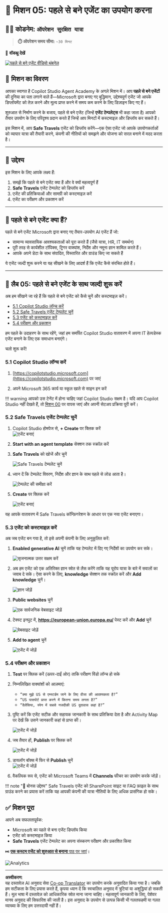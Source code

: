<!--
CO_OP_TRANSLATOR_METADATA:
{
  "original_hash": "8e2c64a7f9303e58329ec8bb468c80b4",
  "translation_date": "2025-10-21T18:48:24+00:00",
  "source_file": "docs/recruit/05-using-prebuilt-agents/README.md",
  "language_code": "hi"
}
-->
# 🧰 मिशन 05: पहले से बने एजेंट का उपयोग करना  

## 🕵️‍♂️ कोडनेम: `ऑपरेशन सुरक्षित यात्रा`

> **⏱️ ऑपरेशन समय सीमा:** `~30 मिनट`

🎥 **वॉकथ्रू देखें**

[![पहले से बने एजेंट वीडियो थंबनेल](../../../../../translated_images/video-thumbnail.234ee62d2e4e837a7401776b5f092e5d5819f46a2e2859a92654b38f1381789f.hi.jpg)](https://www.youtube.com/watch?v=NmXsx8WjWuM "YouTube पर वॉकथ्रू देखें")

## 🎯 मिशन का विवरण

आपका स्वागत है Copilot Studio Agent Academy के अगले मिशन में। आप **पहले से बने एजेंटों** की दुनिया का पता लगाने वाले हैं—Microsoft द्वारा बनाए गए बुद्धिमान, उद्देश्यपूर्ण एजेंट जो आपके डिप्लॉयमेंट को तेज़ करने और मूल्य प्राप्त करने में समय कम करने के लिए डिज़ाइन किए गए हैं।

शुरुआत से निर्माण करने के बजाय, पहले से बने एजेंट (जिन्हें **एजेंट टेम्पलेट्स** भी कहा जाता है) आपको तैयार उपयोग के लिए परिदृश्य प्रदान करते हैं जिन्हें आप मिनटों में कस्टमाइज़ और डिप्लॉय कर सकते हैं।

इस मिशन में, आप **Safe Travels** एजेंट को डिप्लॉय करेंगे—एक ऐसा एजेंट जो आपके उपयोगकर्ताओं को व्यापार यात्रा की तैयारी करने, कंपनी की नीतियों को समझने और योजना को सरल बनाने में मदद करता है।

---

## 🧭 उद्देश्य

इस मिशन के लिए आपके लक्ष्य हैं:

1. समझें कि पहले से बने एजेंट क्या हैं और वे क्यों महत्वपूर्ण हैं  
1. **Safe Travels** एजेंट टेम्पलेट को डिप्लॉय करें  
1. एजेंट की प्रतिक्रियाओं और सामग्री को कस्टमाइज़ करें  
1. एजेंट का परीक्षण और प्रकाशन करें  

---

## 🧠 पहले से बने एजेंट क्या हैं?

पहले से बने एजेंट Microsoft द्वारा बनाए गए तैयार-उपयोग AI एजेंट हैं जो:

- सामान्य व्यावसायिक आवश्यकताओं को पूरा करते हैं (जैसे यात्रा, HR, IT समर्थन)
- पूरी तरह से कार्यशील टॉपिक्स, ट्रिगर वाक्यांश, निर्देश और नमूना ज्ञान शामिल करते हैं।
- आपके अपने डेटा के साथ संपादित, विस्तारित और ग्राउंड किए जा सकते हैं

ये एजेंट जल्दी शुरू करने या यह सीखने के लिए आदर्श हैं कि एजेंट कैसे संरचित होते हैं।

---

## 🧪 लैब 05: पहले से बने एजेंट के साथ जल्दी शुरू करें

अब हम सीखने जा रहे हैं कि पहले से बने एजेंट को कैसे चुनें और कस्टमाइज़ करें।

- [5.1 Copilot Studio लॉन्च करें](../../../../../docs/recruit/05-using-prebuilt-agents)
- [5.2 Safe Travels एजेंट टेम्पलेट चुनें](../../../../../docs/recruit/05-using-prebuilt-agents)
- [5.3 एजेंट को कस्टमाइज़ करें](../../../../../docs/recruit/05-using-prebuilt-agents)
- [5.4 परीक्षण और प्रकाशन](../../../../../docs/recruit/05-using-prebuilt-agents)

हम पहले के उदाहरण के साथ रहेंगे, जहां हम समर्पित Copilot Studio वातावरण में अपना IT हेल्पडेस्क एजेंट बनाने के लिए एक समाधान बनाएंगे।

चलो शुरू करें!

### 5.1 Copilot Studio लॉन्च करें

1. [https://copilotstudio.microsoft.com](https://copilotstudio.microsoft.com) पर जाएं

1. अपने Microsoft 365 कार्य या स्कूल खाते से साइन इन करें

!!! warning
    आपको उस टेनेंट में होना चाहिए जहां Copilot Studio सक्षम है। यदि आप Copilot Studio नहीं देखते हैं, तो [मिशन 00](../00-course-setup/README.md) पर वापस जाएं और अपनी सेटअप प्रक्रिया पूरी करें।

### 5.2 Safe Travels एजेंट टेम्पलेट चुनें

1. Copilot Studio होमपेज से, **+ Create** पर क्लिक करें  
    ![एजेंट बनाएं](../../../../../translated_images/create.ef22dd3e758823e9f17d69ef07c7db6fef8cbc00dd944ac65842bd3bd9f16efd.hi.png)

1. **Start with an agent template** सेक्शन तक स्क्रॉल करें  

1. **Safe Travels** को खोजें और चुनें  

    ![Safe Travels टेम्पलेट चुनें](../../../../../translated_images/choose_template.01c90e72076da7f14a9c93120dec6932b57a109a506823dd3b195d8f610afb07.hi.png)

1. ध्यान दें कि टेम्पलेट विवरण, निर्देश और ज्ञान के साथ पहले से लोड आता है।  

    ![टेम्पलेट की समीक्षा करें](../../../../../translated_images/template-setup.0b2f5a8dd8c3e7e305d24461df3065a4ec435d3300df75287891830a9b91b974.hi.png)

1. **Create** पर क्लिक करें  

    ![एजेंट बनाएं](../../../../../translated_images/create-agent-setup.3383d353508b5e33593bd2961c1fbea29568a49868356844ab4cffdad584a655.hi.png)

यह आपके वातावरण में Safe Travels कॉन्फ़िगरेशन के आधार पर एक नया एजेंट बनाएगा।

### 5.3 एजेंट को कस्टमाइज़ करें

अब जब एजेंट बन गया है, तो इसे अपनी कंपनी के लिए अनुकूलित करें:

1. **Enabled generative AI** चुनें ताकि यह टेम्पलेट में दिए गए निर्देशों का उपयोग कर सके।  

    ![सृजनात्मक उत्तर सक्षम करें](../../../../../translated_images/gen-answers.7e91d692123771a60b0b944956472a1323857f61ffa2c32231f12eeb9bec341c.hi.png)

1. अब हम एजेंट को एक अतिरिक्त ज्ञान स्रोत से लैस करेंगे ताकि यह यूरोप यात्रा के बारे में सवालों का जवाब दे सके। ऐसा करने के लिए, **knowledge** सेक्शन तक स्क्रॉल करें और **Add knowledge** चुनें।  

    ![ज्ञान जोड़ें](../../../../../translated_images/knowledge.d85f70ad6cffe8700b2f33f76633c1c37ce45a960a33e42b3b48eca2759449b5.hi.png)

1. **Public websites** चुनें  

    ![एक सार्वजनिक वेबसाइट जोड़ें](../../../../../translated_images/public-website.cb547b2284c409058bbe7e0a46e503f2368911b0781eec530b9ae63cd174e0b9.hi.png)

1. टेक्स्ट इनपुट में, **<https://european-union.europa.eu/>** पेस्ट करें और **Add** चुनें  

    ![वेबसाइट जोड़ें](../../../../../translated_images/paste-add.bb80b0f0f9bcd47dfbf00ebcb0a5386fa892be795c2eee74a8348c0d2a6ab5ae.hi.png)

1. **Add to agent** चुनें  

    ![एजेंट में जोड़ें](../../../../../translated_images/add-to-agent.f139c87c5a79ddaa1eef244a93f76c6451c1374dbbf189c23ce24c49a65d6073.hi.png)

### 5.4 परीक्षण और प्रकाशन

1. **Test** पर क्लिक करें (ऊपर-दाईं ओर) ताकि परीक्षण विंडो लॉन्च हो सके  

1. निम्नलिखित वाक्यांशों को आज़माएं:

    - `“क्या मुझे US से एम्स्टर्डम जाने के लिए वीजा की आवश्यकता है?”`
    - `“US पासपोर्ट प्राप्त करने में कितना समय लगता है?”`
    - `“वैलेंसिया, स्पेन में सबसे नजदीकी US दूतावास कहां है?”`

1. पुष्टि करें कि एजेंट सटीक और सहायक जानकारी के साथ प्रतिक्रिया देता है और Activity Map पर देखें कि उसने जानकारी कहां से प्राप्त की।  

    ![एजेंट में जोड़ें](../../../../../translated_images/response-passport.e91b05c561f49cf5edbbdc6d7a61fffdcc4ad3d413bd17b09cca3f521a578be8.hi.png)

1. जब तैयार हों, **Publish** पर क्लिक करें  

    ![एजेंट में जोड़ें](../../../../../translated_images/publish-1.0685cfdf10e365ee58a8d0160c5bab81aef8fa5fbd2eb65535d568f611532637.hi.png)

1. डायलॉग बॉक्स में फिर से **Publish** चुनें  
    ![एजेंट में जोड़ें](../../../../../translated_images/publish-2.9c3964d72347088eeaaf8c137921d5b67c9962bce0ad067f89e8999f75299aa2.hi.png)

1. वैकल्पिक रूप से, एजेंट को Microsoft Teams में **Channels** फीचर का उपयोग करके जोड़ें।

!!! note "🧳 बोनस उद्देश्य"
    Safe Travels एजेंट को SharePoint साइट या FAQ फ़ाइल के साथ ग्राउंड करने का प्रयास करें ताकि यह आपकी कंपनी की यात्रा नीतियों के लिए अधिक प्रासंगिक हो सके।

## ✅ मिशन पूरा

आपने अब सफलतापूर्वक:

- Microsoft का पहले से बना एजेंट डिप्लॉय किया  
- एजेंट को कस्टमाइज़ किया  
- **Safe Travels** एजेंट टेम्पलेट का अपना संस्करण परीक्षण और प्रकाशित किया  

⏭️ [**एक कस्टम एजेंट को शुरुआत से बनाना** पाठ पर जाएं](../06-create-agent-from-conversation/README.md)।

<!-- markdownlint-disable-next-line MD033 -->
<img src="https://m365-visitor-stats.azurewebsites.net/agent-academy/recruit/05-using-prebuilt-agents" alt="Analytics" />

---

**अस्वीकरण**:  
यह दस्तावेज़ AI अनुवाद सेवा [Co-op Translator](https://github.com/Azure/co-op-translator) का उपयोग करके अनुवादित किया गया है। जबकि हम सटीकता के लिए प्रयास करते हैं, कृपया ध्यान दें कि स्वचालित अनुवाद में त्रुटियां या अशुद्धियां हो सकती हैं। मूल भाषा में दस्तावेज़ को आधिकारिक स्रोत माना जाना चाहिए। महत्वपूर्ण जानकारी के लिए, पेशेवर मानव अनुवाद की सिफारिश की जाती है। इस अनुवाद के उपयोग से उत्पन्न किसी भी गलतफहमी या गलत व्याख्या के लिए हम उत्तरदायी नहीं हैं।